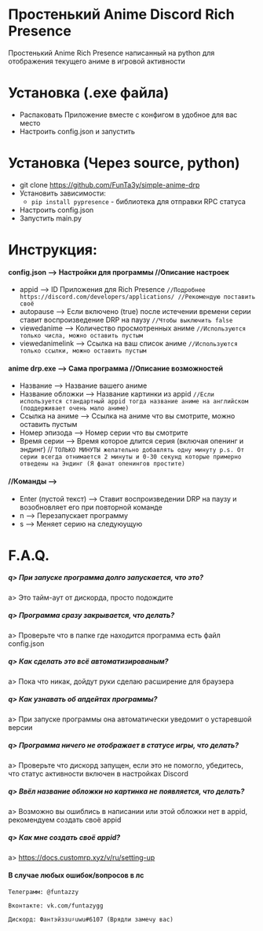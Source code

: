 # Простенький Anime Discord Rich Presence

Простенький Anime Rich Presence написанный на python для отображения текущего аниме в игровой активности

# Установка (.exe файла)
* Распаковать Приложение вместе с конфигом в удобное для вас место 
* Настроить config.json и запустить

# Установка (Через source, python)
* git clone https://github.com/FunTa3y/simple-anime-drp
* Установить зависимости: 
    * `pip install pypresence` - библиотека для отправки RPC статуса
* Настроить config.json
* Запустить main.py

# Инструкция:
#### config.json --> Настройки для программы //Описание настроек
* appid --> ID Приложения для Rich Presence `//Подробнее https://discord.com/developers/applications/ //Рекомендую поставить своё`
* autopause --> Если включено (true) после истечении времени серии ставит воспроизведение DRP на паузу `//Чтобы выключить false`
* viewedanime --> Количество просмотренных аниме `//Используются только числа, можно оставить пустым`
* viewedanimelink --> Ссылка на ваш список аниме `//Используются только ссылки, можно оставить пустым`

#### anime drp.exe --> Сама программа //Описание возможностей
* Название --> Название вашего аниме
* Название обложки --> Название картинки из appid `//Если используется стандартный appid тогда название аниме на английском (поддерживает очень мало аниме)`
* Ссылка на аниме --> Ссылка на аниме что вы смотрите, можно оставить пустым
* Номер эпизода --> Номер серии что вы смотрите
* Время серии --> Время которое длится серия (включая опенинг и эндинг) // `ТОЛЬКО МИНУТЫ желательно добавлять одну минуту p.s. От серии всегда отнимается 2 минуты и 0-30 секунд которые примерно отведены на Эндинг (Я фанат опенингов простите)`
#### //Команды -->
* Enter (пустой текст) --> Ставит воспроизведении DRP на паузу и возобновляет его при повторной команде
* n --> Перезапускает программу
* s --> Меняет серию на следуюущую

# F.A.Q.

##### q> При запуске программа долго запускается, что это?
a> Это тайм-аут от дискорда, просто подождите
 
##### q> Программа сразу закрывается, что делать?
a> Проверьте что в папке где находится программа есть файл config.json
 
##### q> Как сделать это всё автоматизированым?
a> Пока что никак, дойдут руки сделаю расширение для браузера
 
##### q> Как узнавать об апдейтах программы?
a> При запуске программы она автоматически уведомит о устаревшой версии
 
##### q> Программа ничего не отображает в статусе игры, что делать?
a> Проверьте что дискорд запущен, если это не помогло, убедитесь, что статус активности включен в настройках Discord
 
##### q> Ввёл название обложки но картинка не появляется, что делать?
a> Возможно вы ошиблись в написании или этой обложки нет в appid, рекомендуем создать своё appid 
 
##### q> Как мне создать своё appid?
a> https://docs.customrp.xyz/v/ru/setting-up

#### В случае любых ошибок/вопросов в лс 
`Телеграмм: @funtazzy`

`Вконтакте: vk.com/funtazygg`

`Дискорд: Фантэйззu♯uwu#6107 (Врядли замечу вас)`
